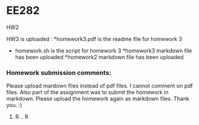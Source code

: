 # EE282

HW2

HW3 is uploaded :
 *homework3.pdf is the readme file for homework 3
 * homework.sh is the script for homework 3
 *homework3 markdown file has been uploaded
*homework2 markdown file has been uploaded 
 ### Homework submission comments:
 
 Please upload mardown files instead of pdf files. I cannot comment on pdf files. Also part of the assignment was to submit the homework in markdown. Please upload the homework again as markdown files. Thank you. :)
 
 1. R
 .. R
